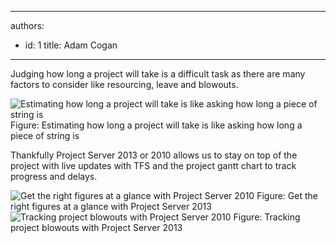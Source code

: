 

---
authors:
  - id: 1
    title: Adam Cogan
---




<span class='intro'> Judging how long a project will take is a difficult task as there are many factors to consider like resourcing, leave and blowouts. </span>

<img class="ms-rteCustom-ImageArea" alt="Estimating how long a project will take is like asking how long a piece of string is" src="/PublishingImages/how-long-1.jpg" /> 
<span class="ms-rteCustom-FigureNormal">Figure&#58; Estimating how long a project will take is like asking how long a piece of string is</span>
<p>Thankfully Project Server 2013 or 2010&#160;allows us to stay on top of the project with live updates with TFS and the project gantt chart to track progress and delays.</p>
<img class="ms-rteCustom-ImageArea" alt="Get the right figures at a glance with Project Server 2010" src="/PublishingImages/how-long-2.jpg" /> 
<span class="ms-rteCustom-FigureNormal">Figure&#58; Get the right figures at a glance with Project Server 2013</span>
<img class="ms-rteCustom-ImageArea" alt="Tracking project blowouts with Project Server 2010" src="/PublishingImages/how-long-3.jpg" /> 
<span class="ms-rteCustom-FigureNormal">Figure&#58; Tracking project blowouts with Project Server 2013</span>


